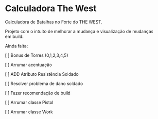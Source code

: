 # Calculadora The West

 Calculadora de Batalhas no Forte do THE WEST.
 
 Projeto com o intuito de melhorar a mudança e visualização de mudanças em build.



Ainda falta:

[ ] Bonus de Torres (0,1,2,3,4,5)

[ ] Arrumar acentuação

[ ] ADD Atributo Resistência Soldado

[ ] Resolver problema de dano soldado

[ ] Fazer recomendação de build

[ ] Arrumar classe Pistol

[ ] Arrumar classe Work